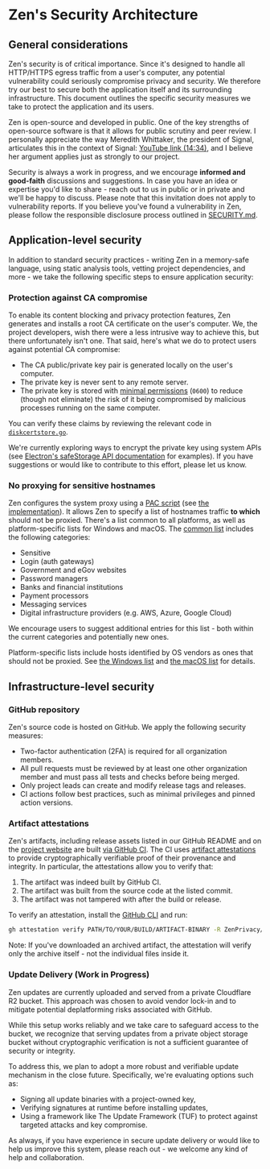 # Zen's Security Architecture

## General considerations

Zen's security is of critical importance. Since it's designed to handle all HTTP/HTTPS egress traffic from a user's computer, any potential vulnerability could seriously compromise privacy and security. We therefore try our best to secure both the application itself and its surrounding infrastructure. This document outlines the specific security measures we take to protect the application and its users.

Zen is open-source and developed in public. One of the key strengths of open-source software is that it allows for public scrutiny and peer review. I personally appreciate the way Meredith Whittaker, the president of Signal, articulates this in the context of Signal: [YouTube link (14:34)](https://www.youtube.com/live/AyH7zoP-JOg?t=874s), and I believe her argument applies just as strongly to our project.

Security is always a work in progress, and we encourage **informed and good-faith** discussions and suggestions. In case you have an idea or expertise you'd like to share - reach out to us in public or in private and we'll be happy to discuss. Please note that this invitation does not apply to vulnerability reports. If you believe you've found a vulnerability in Zen, please follow the responsible disclosure process outlined in [SECURITY.md](/SECURITY.md).

## Application-level security

In addition to standard security practices - writing Zen in a memory-safe language, using static analysis tools, vetting project dependencies, and more - we take the following specific steps to ensure application security:

### Protection against CA compromise

To enable its content blocking and privacy protection features, Zen generates and installs a root CA certificate on the user's computer. We, the project developers, wish there were a less intrusive way to achieve this, but there unfortunately isn't one. That said, here's what we do to protect users against potential CA compromise:

- The CA public/private key pair is generated locally on the user's computer.
- The private key is never sent to any remote server.
- The private key is stored with [minimal permissions](https://github.com/ZenPrivacy/zen-core/blob/master/certstore/diskcertstore.go#L201) (`0600`) to reduce (though not eliminate) the risk of it being compromised by malicious processes running on the same computer.

You can verify these claims by reviewing the relevant code in [`diskcertstore.go`](https://github.com/ZenPrivacy/zen-core/blob/master/certstore/diskcertstore.go).

We're currently exploring ways to encrypt the private key using system APIs (see [Electron's safeStorage API documentation](https://www.electronjs.org/docs/latest/api/safe-storage) for examples). If you have suggestions or would like to contribute to this effort, please let us know.

### No proxying for sensitive hostnames

Zen configures the system proxy using a [PAC script](https://developer.mozilla.org/en-US/docs/Web/HTTP/Guides/Proxy_servers_and_tunneling/Proxy_Auto-Configuration_PAC_file) (see [the implementation](https://github.com/ZenPrivacy/zen-core/blob/master/sysproxy/pac.go)). It allows Zen to specify a list of hostnames traffic **to which** should not be proxied. There's a list common to all platforms, as well as platform-specific lists for Windows and macOS. The [common list](https://github.com/ZenPrivacy/zen-core/blob/master/sysproxy/exclusions/common.txt) includes the following categories:

- Sensitive
- Login (auth gateways)
- Government and eGov websites
- Password managers
- Banks and financial institutions
- Payment processors
- Messaging services
- Digital infrastructure providers (e.g. AWS, Azure, Google Cloud)

We encourage users to suggest additional entries for this list - both within the current categories and potentially new ones.

Platform-specific lists include hosts identified by OS vendors as ones that should not be proxied. See [the Windows list](https://github.com/ZenPrivacy/zen-core/blob/master/sysproxy/exclusions/windows.txt) and [the macOS list](https://github.com/ZenPrivacy/zen-core/blob/master/sysproxy/exclusions/darwin.txt) for details.

## Infrastructure-level security

### GitHub repository

Zen's source code is hosted on GitHub. We apply the following security measures:

- Two-factor authentication (2FA) is required for all organization members.
- All pull requests must be reviewed by at least one other organization member and must pass all tests and checks before being merged.
- Only project leads can create and modify release tags and releases.
- CI actions follow best practices, such as minimal privileges and pinned action versions.

### Artifact attestations

Zen's artifacts, including release assets listed in our GitHub README and on the [project website](https://zenprivacy.net) are built [via GitHub CI](/.github/workflows/build.yml). The CI uses [artifact attestations](https://docs.github.com/en/actions/security-for-github-actions/using-artifact-attestations/using-artifact-attestations-to-establish-provenance-for-builds) to provide cryptographically verifiable proof of their provenance and integrity. In particular, the attestations allow you to verify that:

1. The artifact was indeed built by GitHub CI.
2. The artifact was built from the source code at the listed commit.
3. The artifact was not tampered with after the build or release.

To verify an attestation, install the [GitHub CLI](https://cli.github.com/) and run:

```bash
gh attestation verify PATH/TO/YOUR/BUILD/ARTIFACT-BINARY -R ZenPrivacy/zen-desktop
```

Note: If you've downloaded an archived artifact, the attestation will verify only the archive itself - not the individual files inside it.

### Update Delivery (Work in Progress)

Zen updates are currently uploaded and served from a private Cloudflare R2 bucket. This approach was chosen to avoid vendor lock-in and to mitigate potential deplatforming risks associated with GitHub.

While this setup works reliably and we take care to safeguard access to the bucket, we recognize that serving updates from a private object storage bucket without cryptographic verification is not a sufficient guarantee of security or integrity.

To address this, we plan to adopt a more robust and verifiable update mechanism in the close future. Specifically, we're evaluating options such as:

- Signing all update binaries with a project-owned key,
- Verifying signatures at runtime before installing updates,
- Using a framework like The Update Framework (TUF) to protect against targeted attacks and key compromise.

As always, if you have experience in secure update delivery or would like to help us improve this system, please reach out - we welcome any kind of help and collaboration.
